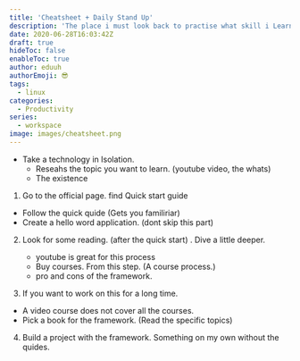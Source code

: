 ```yaml
---
title: 'Cheatsheet + Daily Stand Up'
description: 'The place i must look back to practise what skill i Learned daily'
date: 2020-06-28T16:03:42Z
draft: true
hideToc: false
enableToc: true
author: eduuh
authorEmoji: 😎
tags:
  - linux
categories:
  - Productivity
series:
  - workspace
image: images/cheatsheet.png
---
```


- Take a technology in Isolation.
  - Reseahs the topic you want to learn. (youtube video, the whats)
  - The existence

1. Go to the official page. find Quick start guide

- Follow the quick quide (Gets you familiriar)
- Create a hello word application. (dont skip this part)

2. Look for some reading. (after the quick start) . Dive a little deeper.

   - youtube is great for this process
   - Buy courses. From this step. (A course process.)
   - pro and cons of the framework.

3. If you want to work on this for a long time.

- A video course does not cover all the courses.
- Pick a book for the framework. (Read the specific topics)

4. Build a project with the framework.
   Something on my own without the quides.
